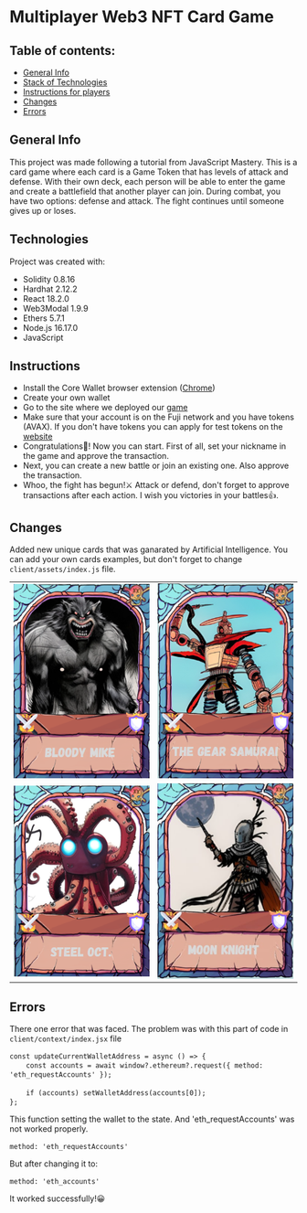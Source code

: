 # Multiplayer Web3 NFT Card Game

## Table of contents:
* [General Info](#general-info)
* [Stack of Technologies](#technologies)
* [Instructions for players](#instructions)
* [Changes](#changes)
* [Errors](#errors)

## General Info
This project was made following a tutorial from JavaScript Mastery. 
This is a card game where each card is a Game Token that has levels of attack and defense.
With their own deck, each person will be able to enter the game and create a battlefield that another player can join. 
During combat, you have two options: defense and attack. 
The fight continues until someone gives up or loses.

## Technologies
Project was created with:
* Solidity 0.8.16
* Hardhat 2.12.2
* React 18.2.0
* Web3Modal 1.9.9
* Ethers 5.7.1
* Node.js 16.17.0
* JavaScript 

## Instructions
* Install the Core Wallet browser extension ([Chrome](https://chrome.google.com/webstore/detail/core/agoakfejjabomempkjlepdflaleeobhb))
* Create your own wallet
* Go to the site where we deployed our [game](https://unrivaled-cucurucho-fcd02a.netlify.app)
* Make sure that your account is on the Fuji network and you have tokens (AVAX). 
  If you don't have tokens you can apply for test tokens on the [website](https://faucet.avax.network/)
* Congratulations🎉! Now you can start. First of all, set your nickname in the game and approve the transaction.
* Next, you can create a new battle or join an existing one. Also approve the transaction.
* Whoo, the fight has begun!⚔️ Attack or defend, don't forget to approve transactions after each action. I wish you victories in your battles👍.

## Changes
Added new unique cards that was ganarated by Artificial Intelligence. You can add your own cards examples, but don't forget to change `client/assets/index.js` file.

| | | 
:--------------------------:|:--------------------------:
![](client/src/assets/Bloody_Mike.png)  |  ![](client/src/assets/Gear_Samurai.png)
![](client/src/assets/Steel_Oct.png)  |  ![](client/src/assets/Moon_Knight.png)

## Errors
There one error that was faced. The problem was with this part of code in `client/context/index.jsx` file

```
const updateCurrentWalletAddress = async () => {
    const accounts = await window?.ethereum?.request({ method: 'eth_requestAccounts' });

    if (accounts) setWalletAddress(accounts[0]);
};
```
This function setting the wallet to the state. And 'eth_requestAccounts' was not worked properly.
```
method: 'eth_requestAccounts'
```

But after changing it to:
```
method: 'eth_accounts'
```

It worked successfully!😀
